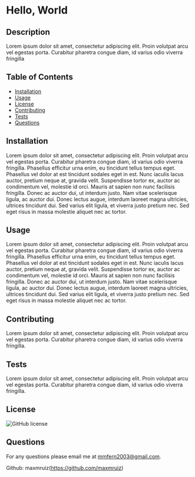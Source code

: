 
# Hello, World

## Description
Lorem ipsum dolor sit amet, consectetur adipiscing elit. Proin volutpat arcu vel egestas porta. Curabitur pharetra congue diam, id varius odio viverra fringilla

## Table of Contents
- [Installation](#installation)
- [Usage](#usage)
- [License](#license)
- [Contributing](#contributing)
- [Tests](#tests)
- [Questions](#questions)

## Installation
Lorem ipsum dolor sit amet, consectetur adipiscing elit. Proin volutpat arcu vel egestas porta. Curabitur pharetra congue diam, id varius odio viverra fringilla. Phasellus efficitur urna enim, eu tincidunt tellus tempus eget. Phasellus vel dolor at est tincidunt sodales eget in est. Nunc iaculis lacus auctor, pretium neque at, gravida velit. Suspendisse tortor ex, auctor ac condimentum vel, molestie id orci. Mauris at sapien non nunc facilisis fringilla. Donec ac auctor dui, ut interdum justo. Nam vitae scelerisque ligula, ac auctor dui. Donec lectus augue, interdum laoreet magna ultricies, ultrices tincidunt dui. Sed varius elit ligula, et viverra justo pretium nec. Sed eget risus in massa molestie aliquet nec ac tortor.

## Usage
Lorem ipsum dolor sit amet, consectetur adipiscing elit. Proin volutpat arcu vel egestas porta. Curabitur pharetra congue diam, id varius odio viverra fringilla. Phasellus efficitur urna enim, eu tincidunt tellus tempus eget. Phasellus vel dolor at est tincidunt sodales eget in est. Nunc iaculis lacus auctor, pretium neque at, gravida velit. Suspendisse tortor ex, auctor ac condimentum vel, molestie id orci. Mauris at sapien non nunc facilisis fringilla. Donec ac auctor dui, ut interdum justo. Nam vitae scelerisque ligula, ac auctor dui. Donec lectus augue, interdum laoreet magna ultricies, ultrices tincidunt dui. Sed varius elit ligula, et viverra justo pretium nec. Sed eget risus in massa molestie aliquet nec ac tortor.

## Contributing
Lorem ipsum dolor sit amet, consectetur adipiscing elit. Proin volutpat arcu vel egestas porta. Curabitur pharetra congue diam, id varius odio viverra fringilla.

## Tests
Lorem ipsum dolor sit amet, consectetur adipiscing elit. Proin volutpat arcu vel egestas porta. Curabitur pharetra congue diam, id varius odio viverra fringilla.

## License
![GitHub license](https://img.shields.io/badge/license-MIT-blue.svg)

## Questions
For any questions please email me at [mmfern2003@gmail.com](mailto:mmfern2003@gmail.com).

Github: maxmruiz(https://github.com/maxmruiz)
